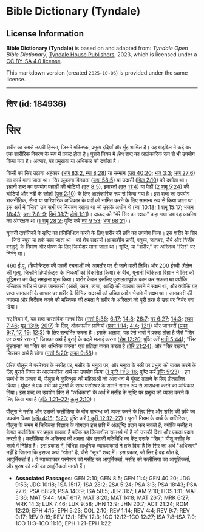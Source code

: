 # Bible Dictionary (Tyndale)

## License Information

**Bible Dictionary (Tyndale)** is based on and adapted from: _Tyndale Open Bible Dictionary_, [Tyndale House Publishers](https://tyndaleopenresources.com/), 2023, which is licensed under a [CC BY-SA 4.0 license](https://creativecommons.org/licenses/by-sa/4.0/legalcode.en).

This markdown version (created `2025-10-06`) is provided under the same license.



--------------------------------

## सिर (id: 184936)

सिर
===

शरीर का सबसे ऊपरी हिस्सा, जिसमें मस्तिष्क, प्रमुख इंद्रियाँ और मुँह शामिल हैं। यह बाइबिल में कई बार एक शारीरिक विवरण के रूप में प्रकट होता है। पुराने नियम में *सिर* शब्द का आलंकारिक रूप से भी उपयोग किया गया है। अक्सर, यह प्रमुखता या अधिकार को दर्शाता है।

किसी का सिर उठाना अहंकार ([भज 83:2](https://ref.ly/Ps83:2)[, न्या 8:28](https://ref.ly/Judg8:28)) या सम्मान ([उत 40:20](https://ref.ly/Gen40:20); [भज 3:3](https://ref.ly/Ps3:3); [भज 27:6](https://ref.ly/Ps27:6)) का कार्य माना जाता था। सिर झुकाना विनम्रता ([यशा 58:5](https://ref.ly/Isa58:5)) या उदासी ([विल 2:10](https://ref.ly/Lam2:10)) को दर्शाता था। इब्रानी शब्द का उपयोग पहाड़ों की चोटियों ([उत](https://ref.ly/Gen40:20) [8:5](https://ref.ly/Gen8:5)), इमारतों ([उत](https://ref.ly/Gen40:20) [11:4](https://ref.ly/Gen11:4)) या पेड़ों ([2 शमू 5:24](https://ref.ly/2Sam5:24)) की चोटियों और नदी के स्रोतों ([उत 2:10](https://ref.ly/Gen2:10)) के लिए आलंकारिक रूप से किया गया है। इस शब्द का उपयोग राजनीतिक, सैन्य या पारिवारिक अधिकार के पदों को नामित करने के लिए सामान्य रूप से किया जाता था। इस अर्थ में "सिर" उन सभी पर नियंत्रण रखता था जो उसके अधीन थे ([न्या 10:18](https://ref.ly/Judg10:18); [1 शमू 15:17](https://ref.ly/1Sam15:17); [भजन 18:43](https://ref.ly/Ps18:43); [यशा 7:8–9](https://ref.ly/Isa7:8-Isa7:9); [यिर्म 31:7](https://ref.ly/Jer31:7); [होशे 1:11](https://ref.ly/Hos1:11))। दाऊद को "मेरे सिर का रक्षक" कहा गया जब वह आकीश का अंगरक्षक था ([1 शमू 28:2](https://ref.ly/1Sam28:2); पुष्टि करें [न्या 9:53](https://ref.ly/Judg9:53); [भज 68:21](https://ref.ly/Ps68:21))। 

यूनानी दार्शनिकों ने सृष्टि का प्रतिनिधित्व करने के लिए शरीर की छवि का उपयोग किया। इस शरीर के सिर—जिसे ज्यूस या तर्क कहा जाता था—को शेष सदस्यों (आकाशीय प्राणी, मनुष्य, जानवर, पौधे और निर्जीव वस्तुएं) के निर्माण और पोषण के लिए जिम्मेदार माना जाता था। सृष्टि, या "शरीर," का अस्तित्व "सिर" पर निर्भर था।

460 ई.पू. (हिप्पोक्रेट्स की पहली रचनाओं को आमतौर पर दी जाने वाली तिथि) और 200 ईस्वी (गैलेन की मृत्यु, जिन्होंने हिप्पोक्रेट्स के निष्कर्षों को विकसित किया) के बीच, यूनानी चिकित्सा विज्ञान ने सिर को बुद्धिमत्ता का केंद्र समझना शुरू किया। शरीर केवल इसलिए कुशलतापूर्वक काम कर सकता था क्योंकि मस्तिष्क शरीर से प्राप्त जानकारी (आंखें, कान, त्वचा, आदि) की व्याख्या करने में सक्षम था, और क्योंकि यह प्राप्त जानकारी के आधार पर शरीर के विभिन्न सदस्यों को उचित आवेग भेजने में सक्षम था। जानकारी की व्याख्या और निर्देशन करने की मस्तिष्क की क्षमता ने शरीर के अस्तित्व को पूरी तरह से उस पर निर्भर बना दिया।

नए नियम में, यह शब्द वास्तविक मानव सिर ([मत्ती 5:36](https://ref.ly/Matt5:36); [6:17](https://ref.ly/Matt6:17); [14:8](https://ref.ly/Matt14:8); [26:7](https://ref.ly/Matt26:7); [मर 6:27](https://ref.ly/Mark6:27); [14:3](https://ref.ly/Mark14:3); [लूका 7:46](https://ref.ly/Luke7:46); [यूह 13:9](https://ref.ly/John13:9); [20:7](https://ref.ly/John20:7)) के लिए, अंतकालीन प्राणियों ([प्रका 1:14](https://ref.ly/Rev1:14); [4:4](https://ref.ly/Rev4:4); [12:1](https://ref.ly/Rev12:1)) और जानवरों ([प्रका 9:7, 17, 19](https://ref.ly/Rev9:7,Rev9:17,Rev9:19); [12:3](https://ref.ly/Rev12:3)) के लिए सन्दर्भित करता है। इसके अलावा, यह ऐसे भावों में प्रकट होता है जैसे "सिर पर अंगारे रखना," जिसका अर्थ है बुराई के बदले भलाई करना ([रोम 12:20](https://ref.ly/Rom12:20); पुष्टि करें [मत्ती 5:44](https://ref.ly/Matt5:44)); "सिर मुंडवाना" या "सिर का अभिषेक करना" एक प्रतिज्ञा व्यक्त करता है ([प्रेरि 21:24](https://ref.ly/Acts21:24)); और "सिर रखना," जिसका अर्थ है सोना ([मत्ती 8:20](https://ref.ly/Matt8:20); [लूका 9:58](https://ref.ly/Luke9:58))।

प्रेरित पौलुस ने परमेश्वर के मसीह पर, मसीह के मनुष्य पर, और मनुष्य के स्त्री पर प्रभुत्व को व्यक्त करने के लिए पुराने नियम के आलंकारिक अर्थ का उपयोग किया ([1 कुरि 11:3–16](https://ref.ly/1Cor11:3-1Cor11:16); पुष्टि करें [इफि 5:23](https://ref.ly/Eph5:23))। इन सम्बंधो के प्रकाश में, पौलुस ने कुरिन्थुस की महिलाओं को आराधना में घूंघट डालने के लिए प्रोत्साहित किया। घूंघट ने एक स्त्री को पुरुषों के साथ परमेश्वर के सामने समान रूप से आराधना करने का अधिकार दिया। इस शब्द का उपयोग फिर से "अधिकार" के अर्थ में मसीह के सृष्टि पर प्रभुत्व को व्यक्त करने के लिए किया गया है ([इफि 1:21–22](https://ref.ly/Eph1:21-Eph1:22); [कुलु 2:10](https://ref.ly/Col2:10))।

पौलुस ने मसीह और उसकी कलीसिया के बीच सम्बन्ध को व्यक्त करने के लिए सिर और शरीर की छवि का उपयोग किया ([इफि 4:15](https://ref.ly/Eph4:15); [5:23](https://ref.ly/Eph5:23); पुष्टि करें [1 कुरि 12:12–27](https://ref.ly/1Cor12:12-1Cor12:27))। पुराने नियम के अर्थ के अतिरिक्त, पौलुस के समय में चिकित्सा विज्ञान के योगदान इस छवि में अंतर्दृष्टि प्रदान कर सकते हैं, क्योंकि मसीह न केवल कलीसिया पर प्रमुख शासक है बल्कि वह क्रियाशील सामर्थ्य भी है जो उसकी दिशा और एकता प्रदान करती है। कलीसिया के अस्तित्व की क्षमता और उसकी गतिविधि का केंद्र उसके "सिर," यीशु मसीह के कार्य में निहित है। इस प्रकाश में, विभिन्न आधुनिक व्याख्याकारों ने तर्क दिया है कि सिर का अर्थ "अधिकार" नहीं है जितना कि इसका अर्थ "स्रोत" है, जैसे "सूत्र" शब्द में। इस प्रकार, जो सिर है वह स्रोत है, आपूर्तिकर्ता है। ये व्याख्याकार परमेश्वर को मसीह का आपूर्तिकर्ता, मसीह को कलीसिया का आपूर्तिकर्ता, और पुरुष को स्त्री का आपूर्तिकर्ता मानते हैं।

* **Associated Passages:** GEN 2:10; GEN 8:5; GEN 11:4; GEN 40:20; JDG 9:53; JDG 10:18; 1SA 15:17; 1SA 28:2; 2SA 5:24; PSA 3:3; PSA 18:43; PSA 27:6; PSA 68:21; PSA 140:9; ISA 58:5; JER 31:7; LAM 2:10; HOS 1:11; MAT 5:36; MAT 5:44; MAT 6:17; MAT 8:20; MAT 14:8; MAT 26:7; MRK 6:27; MRK 14:3; LUK 7:46; LUK 9:58; JHN 13:9; JHN 20:7; ACT 21:24; ROM 12:20; EPH 4:15; EPH 5:23; COL 2:10; REV 1:14; REV 4:4; REV 9:7; REV 9:17; REV 9:19; REV 12:1; REV 12:3; 1CO 12:12–1CO 12:27; ISA 7:8–ISA 7:9; 1CO 11:3–1CO 11:16; EPH 1:21–EPH 1:22

